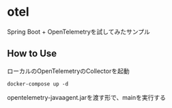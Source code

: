 # otel
Spring Boot + OpenTelemetryを試してみたサンプル

## How to Use
ローカルのOpenTelemetryのCollectorを起動
```
docker-compose up -d
```

opentelemetry-javaagent.jarを渡す形で、mainを実行する
